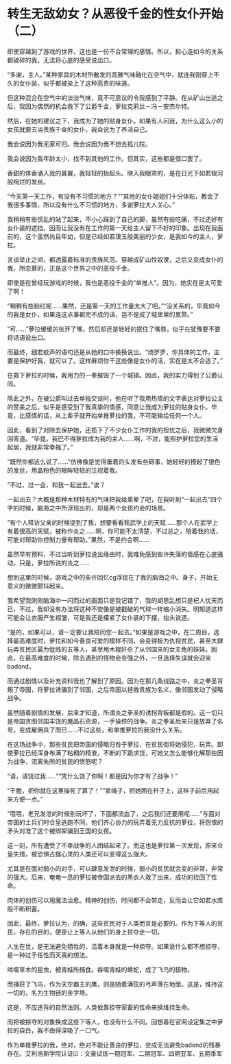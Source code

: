 # 转生无敌幼女？从恶役千金的性女仆开始（二）

即使穿越到了游戏的世界，这也是一份不合常理的感情。所以，担心连如今的关系都破碎的我，无法将心底的感受说出口。

“多谢，主人。”某种家具的木材所散发的高雅气味融化在空气中，就连我刚穿上不久的女仆装，似乎都被染上了这种高贵的味道。

但这种混合在空气中的淡淡气味，竟不可思议的令我感到了平静。在从矿山出逃之后，我因为偶然的机会救下了公爵千金，萝拉克莉丝－冯－安杰尔特。

然后，在她的建议之下，我成为了她的贴身女仆。如果有人问我，为什么这么小的女孩就要去当贵族千金的女仆，我会说为了养活自己。

我会说因为我无家可归。我会说因为我不想去孤儿院。

我会说因为我年龄太小，找不到其他的工作。但其实，这些都是借口罢了。

香甜的体香涌入我的鼻翼，我轻轻的抬起头。映入我眼帘的，是在日光下如若银河般绚烂的发丝。

“今天第一天工作，有没有不习惯的地方？”“其他的女仆姐姐们十分体贴，教会了我很多事情，所以没有什么不习惯的地方，多谢萝拉大人关心。”

我稍稍有些慌乱的站了起来，不小心踩到了自己的脚，虽然有些吃痛，不过还好有女仆装的遮挡，因而让我没有在工作的第一天给主人留下不好的印象。出现在我面前的，这个虽然尚且年幼，但是已经如若璞玉般美丽的少女，是我如今的主人，萝拉。

言谈举止之间，都透露着标准的贵族风范。穿越成矿山性奴隶，之后又变成女仆的我，所恋慕的，正是这个世界之中的恶役千金。

即使是在曾经玩游戏的时候，我也是恶役千金的“单推人”。因为，她实在是太可爱了啊！

“稍稍有些脸红呢……果然，还是第一天的工作量太大了吧。”“没关系的，毕竟如今的我是女仆，如果连这点事都完不成的话，岂不是成了城堡里的累赘。”

“可……”萝拉缓缓的张开了嘴，然后却还是轻轻的抿住了嘴唇，似乎在犹豫要不要将话语说出口。

而最终，细若蚊声的语句还是从她的口中换换说出。“绮罗罗，你具体的工作，主要是保护好我，就可以了。这样麻烦你干这些像是女仆的活，实在是太不合适了。”

在救下萝拉的时候，我用力的一拳摧毁了一个城镇。因此，我的实力得到了公爵认同。

除此之外，在被公爵叫过去单独交谈时，他在听了我用热情的文字表达对萝拉公主的赞美之后，似乎是感受到了我真挚的情感，同意让我成为萝拉的贴身女仆。毕竟，比感情的话，从上辈子就开始单推萝拉的我，不可能输给任何一个人。

因此，看到了对除去保护她，还揽下了不少女仆工作的我的担忧之后，我微微欠身回答道。“毕竟，我巴不得萝拉成为我的主人……啊，不对，能照护萝拉您的生活起居，我就非常幸福了。”

“既然你都这么说了……”仿佛像是觉得垂着的头发有些碍事，她轻轻的撩起了银色的发丝，用晶粉色的眼眸轻轻的注视着我。

“不过，过一会，和我一起出去。”诶？

一起出去？大概是那种木材特有的气味把我给熏晕了吧，在我听到“一起出去”四个字的时候，脑海之中所浮现出的，却是两个女孩约会的场景。

“有个人拜访父亲的时候提到了我，想要看看我武学上的天赋……那个人在武学上有着很高的天赋，被称作炎之……啊，你可能不太清楚，不过总之，陪着我的话，可能对帮助你控制力量有帮助。”果然，不是约会啊……

虽然早有预料，不过当听到萝拉说出缘由时，我难免感到些许失落的情感在心底骚动。只是，萝拉所说的炎之……

想到这里的时候，游戏之中的些许回忆cg浮现在了我的脑海之中。身子，开始无意义的微微颤抖起来。

我希望我刚刚脑海中一闪而过的画面只是我记错了，我的胡思乱想只是杞人忧天而已，不过，我却没有办法将这种不安像是被戳破的气球一样缩小消失。明知道这样可能会让衣服产生褶皱，可是我还是攥紧了女仆装的下摆，抬头说道。

“是的，如果可以，请一定要让我陪同您一起去。”如果是游戏之中，在二周目，选择最高难度时，萝拉和如今善良可爱的模样不同，会变得极为仇视贫民，甚至大肆玩弄贫民区最为低贱的五等人，甚至用木棍奸杀了从邻国来的女主角的妹妹。因此，在最高难度的时候，除去遇到的怪物会变强之外，一旦选择失误就会迎来badend。

而通过剧情以及补充资料我也了解到了原因。因为在那几条线路之中，炎之拳圣背叛了帝国，将萝拉诱骗到了邻国，之后帝国以拯救贵族为名义，像邻国发动了侵略战争。

虽然随着剧情的发展，后来才知道，所谓炎之拳圣的诱拐背叛都是假的。这一切只是帝国贪图邻国丰饶的魔晶石资源，一手操控的战争。炎之拳圣后来只是放弃了名号，变成雇佣兵了而已……不过这些，和单推萝拉的我没什么关系。

在这场战争中，那些贫民把帝国的侵略归咎于萝拉，在贫民街将她侵犯，玩弄。即使萝拉已经浑身布满了粘稠的精液，不断的下跪求饶，可她又怎么能够化解那些因为战争，流离失所的贫民的愤怒呢？

“请，请饶过我……”“凭什么饶了你啊！都是因为你才有了战争！”

“干脆，把你就在这里操死了算了！”“拿绳子，把她困在杆子上，这样子前后用起来方便一点。”

“喂喂，老兄发泄的时候别玩坏了，下面都流血了，之后我们还要用呢……”与面对帝国的士兵们时仓皇逃跑不同，他们齐心协力的玩弄着无力反抗的萝拉，将怨恨的矛头对准了这个被绑架骗到王国的女孩。

这一刻，所有遭受了不幸战争的人团结起来了。而这也是萝拉第一次发现，原来仓皇失措，被恐惧占据心灵的人类还可以变得这么强大。

尤其是在面对弱小的对手，可以肆意发泄的时候，弱小的贫民就会变的非常，非常的强大。后来，奄奄一息的萝拉被帝国派去的黑衣人救了出来，成功的捡回了性命。

肉体的创伤可以用魔法治愈。精神的创伤，时间都不会带走，反而会让它如若水库般不断积蓄。

因此，最终，萝拉认为，的确，这些贫民对于人类而言是必要的。作为下等人的贫民，存在的目的，便是让上等人从他们的身上掠夺走一切。

人生在世，是无法避免牺牲的，活着本身就是一种掠夺。如果说什么都不想掠夺，是一种过于任性而天真的想法。

啃噬草木的昆虫，被青蛙所捕食。吞噬青蛙的蟒蛇，成了飞鸟的猎物。

而捕获了飞鸟，作为天空霸主的鹰，则是随着满弦的弓声落在地面。这是，维持这一切的，名为生物链的金字塔。

这是，不应违背的自然法则。人类依靠掠夺家畜的性命来换维持生命。

而把被掠夺的对象换成这些下等人，也没有什么不同。回想着在官网设定集之中萝拉的自白，我不由得深吸了一口气。

作为单推萝拉的我，绝对，绝对不能让善良的萝拉，变成无法避免badend的残暴存在。艾利浩斯学院认证☑：文豪试炼一期冠军、二期冠军、四期亚军、五期季军

